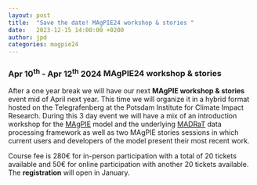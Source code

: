 ```yaml
---
layout: post
title:  "Save the date! MAgPIE24 workshop & stories "
date:   2023-12-15 14:00:00 +0200
author: jpd
categories: magpie24
---
```


### **Apr 10<sup>th</sup> - Apr 12<sup>th</sup> 2024** MAgPIE24 workshop & stories

After a one year break we will have our next **MAgPIE workshop & stories** event mid of April next year. This time we will organize it in a hybrid format hosted on the Telegrafenberg at the Potsdam Institute for Climate Impact Research. During this 3 day event we will have a mix of an introduction workshop for the [MAgPIE] model and the underlying [MADRaT] data processing framework as well as two MAgPIE stories sessions in which current users and developers of the model present their most recent work.

Course fee is 280€ for in-person participation with a total of 20 tickets available and 50€ for online participation with another 20 tickets available. The **registration** will open in January. 

[PIK]: https://pik-potsdam.de
[MAgPIE]: https://github.com/magpiemodel/magpie
[MAgPIE tutorials]: ../../../../tutorials
[MADRaT]: https://github.com/pik-piam/madrat
